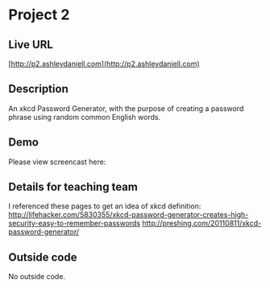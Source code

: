 # Project 2

## Live URL
[http://p2.ashleydaniell.com](http://p2.ashleydaniell.com)

## Description
An xkcd Password Generator, with the purpose of creating a password phrase using random common English words. 

## Demo
Please view screencast here:

## Details for teaching team
I referenced these pages to get an idea of xkcd definition:
http://lifehacker.com/5830355/xkcd-password-generator-creates-high-security-easy-to-remember-passwords
http://preshing.com/20110811/xkcd-password-generator/

## Outside code 
No outside code.


